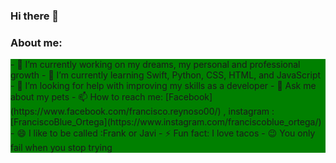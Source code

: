 ### Hi there 👋

### About me:

 <div style="background-color: green;">
- 🔭 I’m currently working on my dreams, my personal and professional growth
- 🌱 I’m currently learning Swift, Python, CSS, HTML, and JavaScript
- 🤔 I’m looking for help with improving my skills as a developer
- 💬 Ask me about my pets
- 📫 How to reach me: [Facebook](https://www.facebook.com/francisco.reynoso00/) , instagram : [FranciscoBlue_Ortega](https://www.instagram.com/franciscoblue_ortega/)
- 😄 I like to be called :Frank or Javi
- ⚡ Fun fact: I love tacos
- 😉 You only fail when you stop trying
  </div>

